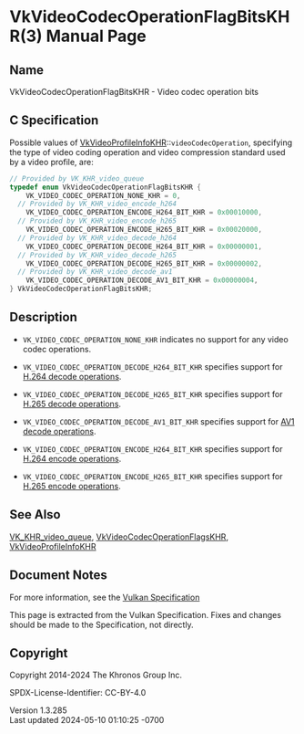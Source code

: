 # VkVideoCodecOperationFlagBitsKHR(3) Manual Page

## Name

VkVideoCodecOperationFlagBitsKHR - Video codec operation bits



## <a href="#_c_specification" class="anchor"></a>C Specification

Possible values of
[VkVideoProfileInfoKHR](https://registry.khronos.org/vulkan/specs/1.3-extensions/man/html/VkVideoProfileInfoKHR.html)::`videoCodecOperation`,
specifying the type of video coding operation and video compression
standard used by a video profile, are:

``` c
// Provided by VK_KHR_video_queue
typedef enum VkVideoCodecOperationFlagBitsKHR {
    VK_VIDEO_CODEC_OPERATION_NONE_KHR = 0,
  // Provided by VK_KHR_video_encode_h264
    VK_VIDEO_CODEC_OPERATION_ENCODE_H264_BIT_KHR = 0x00010000,
  // Provided by VK_KHR_video_encode_h265
    VK_VIDEO_CODEC_OPERATION_ENCODE_H265_BIT_KHR = 0x00020000,
  // Provided by VK_KHR_video_decode_h264
    VK_VIDEO_CODEC_OPERATION_DECODE_H264_BIT_KHR = 0x00000001,
  // Provided by VK_KHR_video_decode_h265
    VK_VIDEO_CODEC_OPERATION_DECODE_H265_BIT_KHR = 0x00000002,
  // Provided by VK_KHR_video_decode_av1
    VK_VIDEO_CODEC_OPERATION_DECODE_AV1_BIT_KHR = 0x00000004,
} VkVideoCodecOperationFlagBitsKHR;
```

## <a href="#_description" class="anchor"></a>Description

- `VK_VIDEO_CODEC_OPERATION_NONE_KHR` indicates no support for any video
  codec operations.

- `VK_VIDEO_CODEC_OPERATION_DECODE_H264_BIT_KHR` specifies support for
  <a
  href="https://registry.khronos.org/vulkan/specs/1.3-extensions/html/vkspec.html#decode-h264"
  target="_blank" rel="noopener">H.264 decode operations</a>.

- `VK_VIDEO_CODEC_OPERATION_DECODE_H265_BIT_KHR` specifies support for
  <a
  href="https://registry.khronos.org/vulkan/specs/1.3-extensions/html/vkspec.html#decode-h265"
  target="_blank" rel="noopener">H.265 decode operations</a>.

- `VK_VIDEO_CODEC_OPERATION_DECODE_AV1_BIT_KHR` specifies support for <a
  href="https://registry.khronos.org/vulkan/specs/1.3-extensions/html/vkspec.html#decode-av1"
  target="_blank" rel="noopener">AV1 decode operations</a>.

- `VK_VIDEO_CODEC_OPERATION_ENCODE_H264_BIT_KHR` specifies support for
  <a
  href="https://registry.khronos.org/vulkan/specs/1.3-extensions/html/vkspec.html#encode-h264"
  target="_blank" rel="noopener">H.264 encode operations</a>.

- `VK_VIDEO_CODEC_OPERATION_ENCODE_H265_BIT_KHR` specifies support for
  <a
  href="https://registry.khronos.org/vulkan/specs/1.3-extensions/html/vkspec.html#encode-h265"
  target="_blank" rel="noopener">H.265 encode operations</a>.

## <a href="#_see_also" class="anchor"></a>See Also

[VK_KHR_video_queue](https://registry.khronos.org/vulkan/specs/1.3-extensions/man/html/VK_KHR_video_queue.html),
[VkVideoCodecOperationFlagsKHR](https://registry.khronos.org/vulkan/specs/1.3-extensions/man/html/VkVideoCodecOperationFlagsKHR.html),
[VkVideoProfileInfoKHR](https://registry.khronos.org/vulkan/specs/1.3-extensions/man/html/VkVideoProfileInfoKHR.html)

## <a href="#_document_notes" class="anchor"></a>Document Notes

For more information, see the <a
href="https://registry.khronos.org/vulkan/specs/1.3-extensions/html/vkspec.html#VkVideoCodecOperationFlagBitsKHR"
target="_blank" rel="noopener">Vulkan Specification</a>

This page is extracted from the Vulkan Specification. Fixes and changes
should be made to the Specification, not directly.

## <a href="#_copyright" class="anchor"></a>Copyright

Copyright 2014-2024 The Khronos Group Inc.

SPDX-License-Identifier: CC-BY-4.0

Version 1.3.285  
Last updated 2024-05-10 01:10:25 -0700
